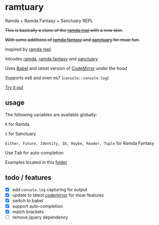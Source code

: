 # ramtuary
Ramda + Ramda Fantasy + Sanctuary REPL

~~This is basically a clone of the [ramda repl](https://github.com/ramda/ramda.github.io/tree/master/repl) with a new skin.~~

~~With some additions of [ramda fantasy](https://github.com/ramda/ramda-fantasy) and [sanctuary](https://github.com/plaid/sanctuary) for moar fun.~~

Inspired by [ramda repl](https://github.com/ramda/ramda.github.io/tree/master/repl).

Inlcudes [ramda](https://github.com/ramda/ramda), [ramda fantasy](https://github.com/ramda/ramda-fantasy) and [sanctuary](https://github.com/plaid/sanctuary)

Uses [Babel](babeljs.io) and latest version of [CodeMirror](codemirror.net) under the hood 

Supports es6 and even es7 (`console::console.log`)

[Try it out](http://davidchase.github.io/ramtuary/)

## usage

The following variables are available globally:

`R` for Ramda

`S` for Sanctuary

`Either, Future, Identity, IO, Maybe, Reader, Tuple`  for Ramda Fantasy

Use <kbd>Tab</kbd> for auto-completion

Examples located in this [folder](examples)

## todo / features
- [x] add `console.log` capturing for output
- [x] update to latest [codemirror](https://github.com/codemirror/CodeMirror) for moar features
- [x] switch to babel
- [x] support auto-completion
- [x] match brackets
- [ ] remove jquery dependency